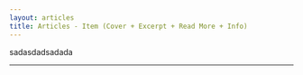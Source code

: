 ```yaml
---
layout: articles
title: Articles - Item (Cover + Excerpt + Read More + Info)
---
```


 sadasdadsadada

---

